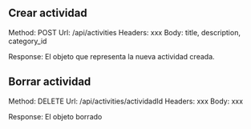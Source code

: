 ## Crear actividad

Method: POST
Url: /api/activities
Headers: xxx
Body: title, description, category_id

Response: El objeto que representa la nueva actividad creada.

## Borrar actividad

Method: DELETE
Url: /api/activities/actividadId
Headers: xxx
Body: xxx

Response: El objeto borrado